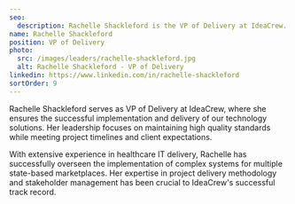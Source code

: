 ```yaml
---
seo:
  description: Rachelle Shackleford is the VP of Delivery at IdeaCrew.
name: Rachelle Shackleford
position: VP of Delivery
photo:
  src: /images/leaders/rachelle-shackleford.jpg
  alt: Rachelle Shackleford - VP of Delivery
linkedin: https://www.linkedin.com/in/rachelle-shackleford
sortOrder: 9
---
```


Rachelle Shackleford serves as VP of Delivery at IdeaCrew, where she ensures the successful implementation and delivery of our technology solutions. Her leadership focuses on maintaining high quality standards while meeting project timelines and client expectations.

With extensive experience in healthcare IT delivery, Rachelle has successfully overseen the implementation of complex systems for multiple state-based marketplaces. Her expertise in project delivery methodology and stakeholder management has been crucial to IdeaCrew's successful track record.
